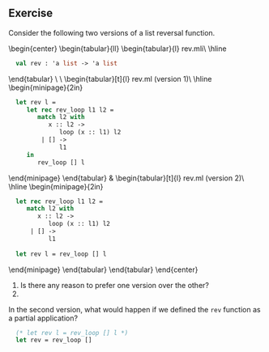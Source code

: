   
## Exercise
  Consider the following two versions of a list reversal function.
  
  \begin{center}
  \begin{tabular}{ll}
  \begin{tabular}{l}
  rev.mli\\
  \hline
```ocaml
  val rev : 'a list -> 'a list
```
  \end{tabular}
  \\
  \\
  \begin{tabular}[t]{l}
  rev.ml (version 1)\\
  \hline
  \begin{minipage}{2in}
```ocaml
  let rev l =
     let rec rev_loop l1 l2 =
        match l2 with
           x :: l2 ->
              loop (x :: l1) l2
         | [] ->
              l1
     in
        rev_loop [] l
```
  \end{minipage}
  \end{tabular}
  &
  \begin{tabular}[t]{l}
  rev.ml (version 2)\\
  \hline
  \begin{minipage}{2in}
```ocaml
  let rec rev_loop l1 l2 =
     match l2 with
        x :: l2 ->
           loop (x :: l1) l2
      | [] ->
           l1
  
  let rev l = rev_loop [] l
```
  \end{minipage}
  \end{tabular}
  \end{tabular}
  \end{center}
1. Is there any reason to prefer one version over the other?
1.
  In the second version, what would happen if we defined
  the `rev` function as a partial application?
```ocaml
  (* let rev l = rev_loop [] l *)
  let rev = rev_loop []
```
  
